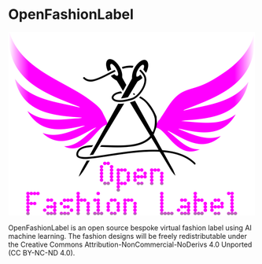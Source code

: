 # OpenFashionLabel

![Logo](openfashionlabel.png)

OpenFashionLabel is an open source bespoke virtual fashion label using AI machine learning. The fashion designs will be freely redistributable under the Creative Commons Attribution-NonCommercial-NoDerivs 4.0 Unported (CC BY-NC-ND 4.0).
